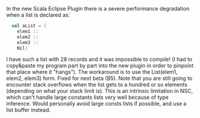 In the new Scala Eclipse Plugin there is a severe performance degradation when a list is declared as:
```scala
  val aList = (
    elem1 ::
    elem2 ::
    elem3 ::
    Nil)
```
I have such a list with 28 records and it was impossible to compile! (I had to copy&paste my program part by part into the new plugin in order to pinpoint that place where it "hangs").
The workaround is to use the List(elem1, elem2, elem3) form.
Fixed for next beta (B5). Note that you are still going to encounter stack overflows when the list gets to a hundred or so elements (depending on what your stack limit is). This is an intrinsic limitation in NSC, which can't handle large constants lists very well because of type inference. Would personally avoid large consts lists if possible, and use a list buffer instead.

